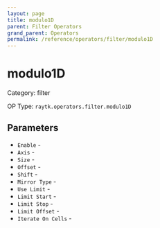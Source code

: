 ```yaml
---
layout: page
title: modulo1D
parent: Filter Operators
grand_parent: Operators
permalink: /reference/operators/filter/modulo1D
---
```


# modulo1D



Category: filter

OP Type: `raytk.operators.filter.modulo1D`

## Parameters

* `Enable` - 
* `Axis` - 
* `Size` - 
* `Offset` - 
* `Shift` - 
* `Mirror Type` - 
* `Use Limit` - 
* `Limit Start` - 
* `Limit Stop` - 
* `Limit Offset` - 
* `Iterate On Cells` -
